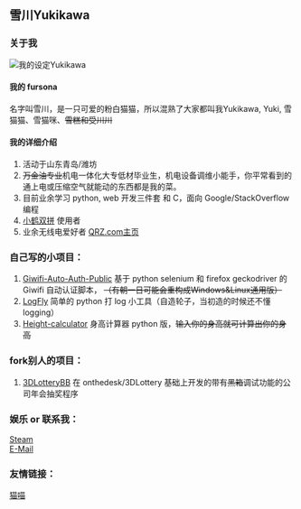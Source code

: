 ## 雪川Yukikawa

### 关于我

![我的设定Yukikawa](/img/yukikawa_fursona.jpg)  
#### 我的 fursona  
名字叫雪川，是一只可爱的粉白猫猫，所以混熟了大家都叫我Yukikawa, Yuki, 雪猫猫、雪猫咪、~~雪糕和受川川~~  
#### 我的详细介绍  
1. 活动于山东青岛/潍坊
2. ~~万金油专业~~机电一体化大专低材毕业生，机电设备调维小能手，你平常看到的通上电或压缩空气就能动的东西都是我的菜。  
3. 目前业余学习 python, web 开发三件套 和 C，面向 Google/StackOverflow 编程  
4. [小鹤双拼](https://help.flypy.com/#/up) 使用者  
5. 业余无线电爱好者  [QRZ.com主页](https://www.qrz.com/db/BI4LNE) 
  
### 自己写的小项目：  
1. [Giwifi-Auto-Auth-Public](https://github.com/TinQlo/Giwifi-Auto-Auth-Public) 基于 python selenium 和 firefox geckodriver 的 Giwifi 自动认证脚本， ~~（有朝一日可能会重构成Windows&Linux通用版）~~  
2. [LogFly](https://github.com/TinQlo/LogFly) 简单的 python 打 log 小工具（自造轮子，当初造的时候还不懂 logging）  
3. [Height-calculator](https://github.com/TinQlo/Height-calculator) 身高计算器 python 版，~~输入你的身高就可计算出你的身高~~

### fork别人的项目：  
1. [3DLotteryBB](https://github.com/TinQlo/3DLotteryBB) 在 onthedesk/3DLottery 基础上开发的带有~~黑箱~~调试功能的公司年会抽奖程序

### 娱乐 or 联系我：  
[Steam](https://steamcommunity.com/id/furry-yuki)  
[E-Mail](mailto:bi4lne@tuta.io)  

### 友情链接：  
[猫喵](https://catme0w.org/)
